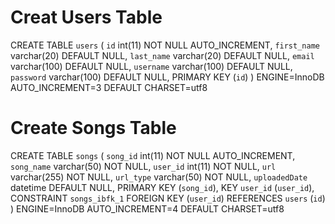 # Creat Users Table
CREATE TABLE `users` (
  `id` int(11) NOT NULL AUTO_INCREMENT,
  `first_name` varchar(20) DEFAULT NULL,
  `last_name` varchar(20) DEFAULT NULL,
  `email` varchar(100) DEFAULT NULL,
  `username` varchar(100) DEFAULT NULL,
  `password` varchar(100) DEFAULT NULL,
  PRIMARY KEY (`id`)
) ENGINE=InnoDB AUTO_INCREMENT=3 DEFAULT CHARSET=utf8

# Create Songs Table
CREATE TABLE `songs` (
  `song_id` int(11) NOT NULL AUTO_INCREMENT,
  `song_name` varchar(50) NOT NULL,
  `user_id` int(11) NOT NULL,
  `url` varchar(255) NOT NULL,
  `url_type` varchar(50) NOT NULL,
  `uploadedDate` datetime DEFAULT NULL,
  PRIMARY KEY (`song_id`),
  KEY `user_id` (`user_id`),
  CONSTRAINT `songs_ibfk_1` FOREIGN KEY (`user_id`) REFERENCES `users` (`id`)
) ENGINE=InnoDB AUTO_INCREMENT=4 DEFAULT CHARSET=utf8